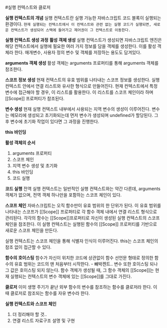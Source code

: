 #실행 컨텍스트와 클로저

**실행 컨텍스트의 개념**
실행 컨텍스트란 실행 가능한 자바스크립트 코드 블록이 실행되는 환경이다.
`현재 실행되는 컨텍스트에서 이 컨텍스트와 관련 없는 실행 코드가 실행되면, 새로운 컨텍스트가 생성되어 스택에 들어가고 제어권이 그 컨텍스트로 이동한다.`

**실행 컨텍스트 생성 과정**
**활성 객체 생성**
실행 컨텍스트가 생성되면 자바스크립트 엔진은 해당 컨텍스트에서 실행에 필요한 여러 가지 정보를 담을 객체를 생성한다. 이를 활성 객체라 한다.
매개변수, 사용자 정의 변수 및 객체를 저장하는 용도도 담겨있다.

**arguments 객체 생성**
활성 객체는 arguments 프로퍼티를 통해 arguments 객체를 참조한다.

**스코프 정보 생성**
현재 컨텍스트의 유효 범위를 나타내는 스코프 정보를 생성한다.
실행 컨텍스트 안에서 연결 리스트와 유사한 형식으로 만들어진다.
현재 컨텍스트에서 특정 변수에 접근해야 할 경우, 이 리스트를 활용한다.
이 리스트를 스코프 체인이라 하며 [[Scope]] 프로퍼티가 참조된다.

**변수 생성**
현재 실행 컨텍스트 내부에서 사용되는 지역 변수의 생성이 이루어진다.
변수는 메모리에 생성되고 초기화되는데
먼저 변수가 생성되며 undefined가 할당된다.
그 후 변수에 초기화 작업이 있다면 그 과정을 진행한다.

**this 바인딩**


**활성 객체의 순서**
1. arguments 프로퍼티
2. 스코프 체인
3. 지역 변수 생성 및 초기화
4. this 바인딩
5. 코드 실행

**코드 실행**
전역 실행 컨텍스트는 일반적인 실행 컨텍스트와는 약간 다른데, arguments 객체가 없으며, 전역 객체 하나만을 포함하는 스코프 체인이 있다.

**스코프 체인**
자바스크립트는 오직 함수만이 유효 범위의 한 단위가 된다.
이 유효 범위를 나타내는 스코프가 [[Scope]] 프로퍼티로 각 함수 객체 내에서 연결 리스트 형식으로 관리된다.
각각의 함수는 [[Scope]]프로퍼티로 자신이 생성된 실행 컨텍스트의 스코프 체인을 참조한다.
이 실행 컨텍스트는 실행된 함수의 [[Scope]] 프로퍼티를 기반으로 새로운 스코프 체인을 만든다.

실행 컨텍스트는 스코프 체인을 통해 식별자 인식이 이루어진다.
this는 스코프 체인의 참조 없이 접근할 수 있다.

**함수의 호이스팅**
함수가 자신이 위치한 코드에 상관없이 함수 선언문 형태로 정의한 함수의 유효 범위는 코드의 맨 처음부터 시작한다. - 뺴박켄트..
변수 또한 호이스팅 되나 그 값은 호이스팅 되지 않는다.
함수 객체가 생성될 때, 그 함수 객체의 [[Scope]]는 현재 실행되는 컨텍스트의 변수 객체에 있는 [[Scope]]를 그대로 가진다.

**클로저**
이미 생명 주기가 끝난 외부 함수의 변수를 참조하는 함수를 클로저라 한다.
이 때 클로저로 참조되는 함수를 자유 변수라 한다.



**실행 컨텍스트와 스코프 체인**
1. 더 정리해야 할 것..
2. 연결 리스트 자료구조 설명 및 구현



